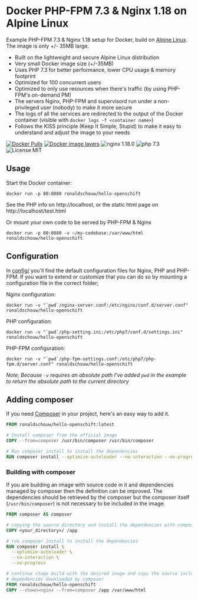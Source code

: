 # Docker PHP-FPM 7.3 & Nginx 1.18 on Alpine Linux
Example PHP-FPM 7.3 & Nginx 1.18 setup for Docker, build on [Alpine Linux](http://www.alpinelinux.org/).
The image is only +/- 35MB large.


* Built on the lightweight and secure Alpine Linux distribution
* Very small Docker image size (+/-35MB)
* Uses PHP 7.3 for better performance, lower CPU usage & memory footprint
* Optimized for 100 concurrent users
* Optimized to only use resources when there's traffic (by using PHP-FPM's on-demand PM)
* The servers Nginx, PHP-FPM and supervisord run under a non-privileged user (nobody) to make it more secure
* The logs of all the services are redirected to the output of the Docker container (visible with `docker logs -f <container name>`)
* Follows the KISS principle (Keep It Simple, Stupid) to make it easy to understand and adjust the image to your needs


[![Docker Pulls](https://img.shields.io/docker/pulls/ronaldschouw/hello-openschift.svg)](https://hub.docker.com/r/ronaldschouw/hello-openschift/)
[![Docker image layers](https://images.microbadger.com/badges/image/ronaldschouw/hello-openschift.svg)](https://microbadger.com/images/ronaldschouw/hello-openschift)
![nginx 1.18.0](https://img.shields.io/badge/nginx-1.18-brightgreen.svg)
![php 7.3](https://img.shields.io/badge/php-7.3-brightgreen.svg)
![License MIT](https://img.shields.io/badge/license-MIT-blue.svg)


## Usage

Start the Docker container:

    docker run -p 80:8080 ronaldschouw/hello-openschift

See the PHP info on http://localhost, or the static html page on http://localhost/test.html

Or mount your own code to be served by PHP-FPM & Nginx

    docker run -p 80:8080 -v ~/my-codebase:/var/www/html ronaldschouw/hello-openschift

## Configuration
In [config/](config/) you'll find the default configuration files for Nginx, PHP and PHP-FPM.
If you want to extend or customize that you can do so by mounting a configuration file in the correct folder;

Nginx configuration:

    docker run -v "`pwd`/nginx-server.conf:/etc/nginx/conf.d/server.conf" ronaldschouw/hello-openschift

PHP configuration:

    docker run -v "`pwd`/php-setting.ini:/etc/php7/conf.d/settings.ini" ronaldschouw/hello-openschift

PHP-FPM configuration:

    docker run -v "`pwd`/php-fpm-settings.conf:/etc/php7/php-fpm.d/server.conf" ronaldschouw/hello-openschift

_Note; Because `-v` requires an absolute path I've added `pwd` in the example to return the absolute path to the current directory_


## Adding composer

If you need [Composer](https://getcomposer.org/) in your project, here's an easy way to add it.

```dockerfile
FROM ronaldschouw/hello-openschift:latest

# Install composer from the official image
COPY --from=composer /usr/bin/composer /usr/bin/composer

# Run composer install to install the dependencies
RUN composer install --optimize-autoloader --no-interaction --no-progress
```

### Building with composer

If you are building an image with source code in it and dependencies managed by composer then the definition can be improved.
The dependencies should be retrieved by the composer but the composer itself (`/usr/bin/composer`) is not necessary to be included in the image.

```Dockerfile
FROM composer AS composer

# copying the source directory and install the dependencies with composer
COPY <your_directory>/ /app

# run composer install to install the dependencies
RUN composer install \
  --optimize-autoloader \
  --no-interaction \
  --no-progress

# continue stage build with the desired image and copy the source including the
# dependencies downloaded by composer
FROM ronaldschouw/hello-openschift
COPY --chown=nginx --from=composer /app /var/www/html
```
